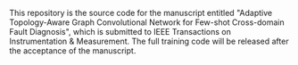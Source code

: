 This repository is the source code for the manuscript entitled "Adaptive Topology-Aware Graph Convolutional Network for Few-shot Cross-domain Fault Diagnosis", which is submitted to IEEE Transactions on Instrumentation & Measurement.
The full training code will be released after the acceptance of the manuscript.
